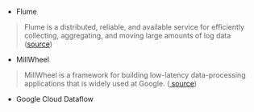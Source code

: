 

* Flume
 
> Flume is a distributed, reliable, and available service for efficiently collecting, aggregating, and moving large amounts of log data ([source](http://flume.apache.org))


* MillWheel

> MillWheel is a framework for building low-latency data-processing applications that is widely used at Google.  ([ source](http://research.google.com/pubs/pub41378.html))
 


* Google Cloud Dataflow
